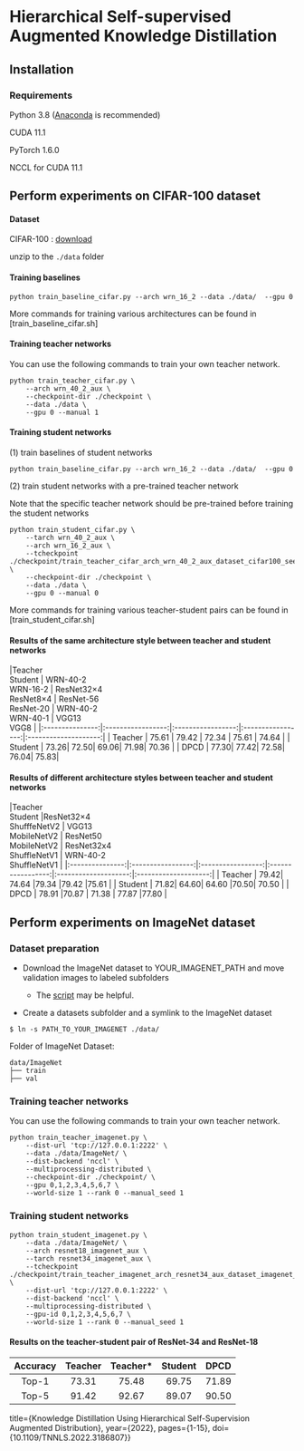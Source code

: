 
# Hierarchical Self-supervised Augmented Knowledge Distillation

## Installation

### Requirements


Python 3.8 ([Anaconda](https://www.anaconda.com/) is recommended)

CUDA 11.1

PyTorch 1.6.0

NCCL for CUDA 11.1


## Perform  experiments on CIFAR-100 dataset
#### Dataset
CIFAR-100 : [download](http://www.cs.toronto.edu/~kriz/cifar-100-python.tar.gz)

unzip to the `./data` folder

#### Training baselines
```
python train_baseline_cifar.py --arch wrn_16_2 --data ./data/  --gpu 0
```
More commands for training various architectures can be found in [train_baseline_cifar.sh]

#### Training teacher networks

You can use the following commands to train your own teacher network.
```
python train_teacher_cifar.py \
    --arch wrn_40_2_aux \
    --checkpoint-dir ./checkpoint \
    --data ./data \
    --gpu 0 --manual 1
```

#### Training student networks
(1) train baselines of student networks
```
python train_baseline_cifar.py --arch wrn_16_2 --data ./data/  --gpu 0
```


(2) train student networks with a pre-trained teacher network

Note that the specific teacher network should be pre-trained before training the student networks

```
python train_student_cifar.py \
    --tarch wrn_40_2_aux \
    --arch wrn_16_2_aux \
    --tcheckpoint ./checkpoint/train_teacher_cifar_arch_wrn_40_2_aux_dataset_cifar100_seed0/wrn_40_2_aux.pth.tar \
    --checkpoint-dir ./checkpoint \
    --data ./data \
    --gpu 0 --manual 0
```

More commands for training various teacher-student pairs can be found in [train_student_cifar.sh]

####  Results of the same architecture style between teacher and student networks

|Teacher <br> Student | WRN-40-2 <br> WRN-16-2 | ResNet32×4  <br> ResNet8×4 | ResNet-56 <br> ResNet-20 | WRN-40-2  <br> WRN-40-1 | VGG13<br> VGG8 |
|:---------------:|:-----------------:|:-----------------:|:-----------------:|:--------------------:|
| Teacher  |    75.61 | 79.42 | 72.34 | 75.61 | 74.64 |
| Student | 73.26| 72.50| 69.06| 71.98| 70.36 |
| DPCD | 77.30| 77.42| 72.58| 76.04| 75.83|
 


####  Results of different architecture styles between teacher and student networks

|Teacher <br> Student |ResNet32×4  <br>ShufffeNetV2  | VGG13 <br> MobileNetV2 |  ResNet50  <br> MobileNetV2 | ResNet32x4 <br> ShuffleNetV1 | WRN-40-2
 <br> ShuffleNetV1 |
|:---------------:|:-----------------:|:-----------------:|:-----------------:|:--------------------:|:--------------------:|
| Teacher  |    79.42| 74.64 |79.34 |79.42 |75.61   |
| Student | 71.82| 64.60| 64.60 |70.50| 70.50 |
| DPCD | 78.91  |70.87 | 71.38 | 77.87  |77.80 |




## Perform  experiments on ImageNet dataset

### Dataset preparation

- Download the ImageNet dataset to YOUR_IMAGENET_PATH and move validation images to labeled subfolders
    - The [script](https://raw.githubusercontent.com/soumith/imagenetloader.torch/master/valprep.sh) may be helpful.

- Create a datasets subfolder and a symlink to the ImageNet dataset

```
$ ln -s PATH_TO_YOUR_IMAGENET ./data/
```
Folder of ImageNet Dataset:
```
data/ImageNet
├── train
├── val
```

### Training teacher networks
You can use the following commands to train your own teacher network.
```
python train_teacher_imagenet.py \
    --dist-url 'tcp://127.0.0.1:2222' \
    --data ./data/ImageNet/ \
    --dist-backend 'nccl' \
    --multiprocessing-distributed \
    --checkpoint-dir ./checkpoint/ \
    --gpu 0,1,2,3,4,5,6,7 \
    --world-size 1 --rank 0 --manual_seed 1
```

### Training student networks

```
python train_student_imagenet.py \
    --data ./data/ImageNet/ \
    --arch resnet18_imagenet_aux \
    --tarch resnet34_imagenet_aux \
    --tcheckpoint ./checkpoint/train_teacher_imagenet_arch_resnet34_aux_dataset_imagenet_seed1/resnet34_imagenet_aux_best.pth.tar \
    --dist-url 'tcp://127.0.0.1:2222' \
    --dist-backend 'nccl' \
    --multiprocessing-distributed \
    --gpu-id 0,1,2,3,4,5,6,7 \
    --world-size 1 --rank 0 --manual_seed 1
```

####  Results on the teacher-student pair of ResNet-34 and ResNet-18 

| Accuracy |Teacher |Teacher* | Student  |  DPCD|
|:---------------:|:-----------------:|:-----------------:|:-----------------:|:--------------------:
| Top-1 | 73.31 | 75.48 | 69.75 | 71.89| 
| Top-5 | 91.42 | 92.67 | 89.07 | 90.50 |


 
  title={Knowledge Distillation Using Hierarchical Self-Supervision Augmented Distribution}, 
  year={2022},
  pages={1-15},
  doi={10.1109/TNNLS.2022.3186807}}
```
